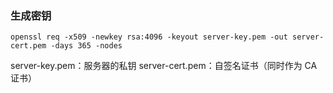 ### 生成密钥

`openssl req -x509 -newkey rsa:4096 -keyout server-key.pem -out server-cert.pem -days 365 -nodes`

server-key.pem：服务器的私钥
server-cert.pem：自签名证书（同时作为 CA 证书）
